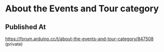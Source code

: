 # About the Events and Tour category

## Published At

https://forum.arduino.cc/t/about-the-events-and-tour-category/847508 (private)
